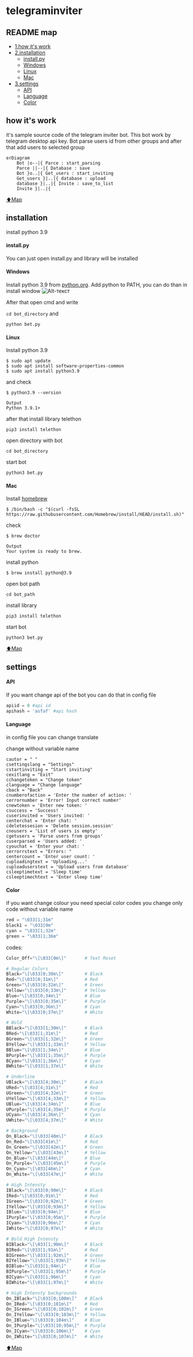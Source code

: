 # telegraminviter
## README map
- [1.how it's work](https://github.com/gafarchik/telegraminviter/blob/main/README.md#how-its-work)
- [2.installation](https://github.com/gafarchik/telegraminviter/blob/main/README.md#installation)
    - [install.py](https://github.com/gafarchik/telegraminviter/blob/main/README.md#installpy)
    - [Windows](https://github.com/gafarchik/telegraminviter/blob/main/README.md#windows)
    - [Linux](https://github.com/gafarchik/telegraminviter/blob/main/README.md#linux)
    - [Mac](https://github.com/gafarchik/telegraminviter/blob/main/README.md#mac)
- [3.settings](https://github.com/gafarchik/telegraminviter/blob/main/README.md#settings)
    - [API](https://github.com/gafarchik/telegraminviter/blob/main/README.md#api)
    - [Language](https://github.com/gafarchik/telegraminviter#language)
    - [Color](https://github.com/gafarchik/telegraminviter#color)






## how it's work
it's sample source code of the telegram inviter bot. This bot work by telegram desktop api key. Bot parse users id from other groups and after that add users to selected group
```mermaid
erDiagram
    Bot |o--|{ Parce : start_parsing
    Parce ||--|{ Database : save
    Bot }o..|{ Get_users : start_inviting
    Get_users }|..|{ database : upload
    database }|..|{ Invite : save_to_list
    Invite }|..|{ 
```

[⬆️Map](https://github.com/gafarchik/telegraminviter#readme-map)




## installation
install python 3.9



#### install.py
You can just open install.py and library will be installed 




#### Windows
Install python 3.9 from [python.org](https://www.python.org/downloads/windows/).
Add python to PATH, you can do than in install window
![Alt-текст](https://docs.blender.org/manual/ru/2.83/_images/about_contribute_install_windows_installer.png)

After that open cmd and write

```cd bot_directory```
and 

```python bet.py```



#### Linux
Install python 3.9
```
$ sudo apt update
$ sudo apt install software-properties-common
$ sudo apt install python3.9
```
and check
```
$ python3.9 --version
```
```
Output
Python 3.9.1+
```
after that install library telethon
```
pip3 install telethon
```
open directory with bot
```
cd bot_directory
```
start bot
```
python3 bet.py
```
#### Mac
Install [homebrew](https://brew.sh)
```
$ /bin/bash -c "$(curl -fsSL https://raw.githubusercontent.com/Homebrew/install/HEAD/install.sh)"
```
check
```
$ brew doctor
```
```
Output
Your system is ready to brew.
```
install python
```
$ brew install python@3.9
```
open bot path
```
cd bot_path
```
install library
```
pip3 install telethon
```
start bot
```
python3 bet.py
```

[⬆️Map](https://github.com/gafarchik/telegraminviter#readme-map)





## settings
#### API
If you want change api of the bot you can do that in config file
```Python
apiid = 0 #api id
apihash = 'asfaf' #api hash
```
#### Language
in config file you can change translate 

change without variable name
```
cautor = " "
csettingslang = "Settings"
cstartinviting = "Start inviting"
cexitlang = "Exit"
cchangetoken = "Change token"
clanguage = "Change language"
cback = "Back" 
cnumberofaction = 'Enter the number of action: '
cerrornumber = 'Error! Input correct number'
cnewtoken = 'Enter new token: '
csuccess = 'Success! '
cuserinvited = 'Users invited: '
centerchat = 'Enter chat: '
cdeletessesion = 'Delete session.session'
cnousers = 'List of users is empty'
cgetusers = 'Parse users from groups'
cuserparsed = 'Users added: '
cyouchat = 'Enter your chat: '
cerrorrstext = "Errors: "
centercount = 'Enter user count: '
cuploadingtext = 'Uploading...'
cuploaduserstext = 'Upload users from database'
csleeptimetext = 'Sleep time'
csleeptimechtext = 'Enter sleep time'
```
#### Color
if you want change colour you need special color codes
you change only code without variable name

```Python
red = "\033[1;31m"
black1 = "\033[0m"
cyan = "\033[1;32m"
green = "\033[1;36m"
```

codes:
```Python
Color_Off="\[\033[0m\]"       # Text Reset

# Regular Colors
Black="\[\033[0;30m\]"        # Black
Red="\[\033[0;31m\]"          # Red
Green="\[\033[0;32m\]"        # Green
Yellow="\[\033[0;33m\]"       # Yellow
Blue="\[\033[0;34m\]"         # Blue
Purple="\[\033[0;35m\]"       # Purple
Cyan="\[\033[0;36m\]"         # Cyan
White="\[\033[0;37m\]"        # White

# Bold
BBlack="\[\033[1;30m\]"       # Black
BRed="\[\033[1;31m\]"         # Red
BGreen="\[\033[1;32m\]"       # Green
BYellow="\[\033[1;33m\]"      # Yellow
BBlue="\[\033[1;34m\]"        # Blue
BPurple="\[\033[1;35m\]"      # Purple
BCyan="\[\033[1;36m\]"        # Cyan
BWhite="\[\033[1;37m\]"       # White

# Underline
UBlack="\[\033[4;30m\]"       # Black
URed="\[\033[4;31m\]"         # Red
UGreen="\[\033[4;32m\]"       # Green
UYellow="\[\033[4;33m\]"      # Yellow
UBlue="\[\033[4;34m\]"        # Blue
UPurple="\[\033[4;35m\]"      # Purple
UCyan="\[\033[4;36m\]"        # Cyan
UWhite="\[\033[4;37m\]"       # White

# Background
On_Black="\[\033[40m\]"       # Black
On_Red="\[\033[41m\]"         # Red
On_Green="\[\033[42m\]"       # Green
On_Yellow="\[\033[43m\]"      # Yellow
On_Blue="\[\033[44m\]"        # Blue
On_Purple="\[\033[45m\]"      # Purple
On_Cyan="\[\033[46m\]"        # Cyan
On_White="\[\033[47m\]"       # White

# High Intensty
IBlack="\[\033[0;90m\]"       # Black
IRed="\[\033[0;91m\]"         # Red
IGreen="\[\033[0;92m\]"       # Green
IYellow="\[\033[0;93m\]"      # Yellow
IBlue="\[\033[0;94m\]"        # Blue
IPurple="\[\033[0;95m\]"      # Purple
ICyan="\[\033[0;96m\]"        # Cyan
IWhite="\[\033[0;97m\]"       # White

# Bold High Intensty
BIBlack="\[\033[1;90m\]"      # Black
BIRed="\[\033[1;91m\]"        # Red
BIGreen="\[\033[1;92m\]"      # Green
BIYellow="\[\033[1;93m\]"     # Yellow
BIBlue="\[\033[1;94m\]"       # Blue
BIPurple="\[\033[1;95m\]"     # Purple
BICyan="\[\033[1;96m\]"       # Cyan
BIWhite="\[\033[1;97m\]"      # White

# High Intensty backgrounds
On_IBlack="\[\033[0;100m\]"   # Black
On_IRed="\[\033[0;101m\]"     # Red
On_IGreen="\[\033[0;102m\]"   # Green
On_IYellow="\[\033[0;103m\]"  # Yellow
On_IBlue="\[\033[0;104m\]"    # Blue
On_IPurple="\[\033[10;95m\]"  # Purple
On_ICyan="\[\033[0;106m\]"    # Cyan
On_IWhite="\[\033[0;107m\]"   # White

```


[⬆️Map](https://github.com/gafarchik/telegraminviter#readme-map)
